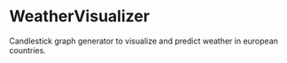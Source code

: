 # WeatherVisualizer
Candlestick graph generator to visualize and predict weather in european countries.
